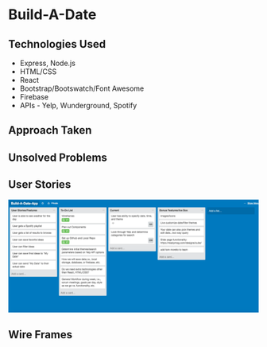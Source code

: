 # Build-A-Date


## Technologies Used
  * Express, Node.js
  * HTML/CSS
  * React
  * Bootstrap/Bootswatch/Font Awesome
  * Firebase
  * APIs - Yelp, Wunderground, Spotify
  

## Approach Taken

## Unsolved Problems

## User Stories
![user-stories](public/images/user-stories-trello-board.png)

## Wire Frames





